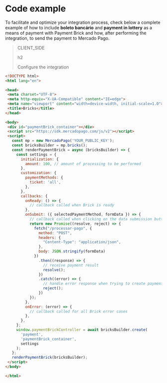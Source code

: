 # Code example

To facilitate and optimize your integration process, check below a complete example of how to include **boleto bancário** and **payment in lottery** as a means of payment with Payment Brick and how, after performing the integration, to send the payment to Mercado Pago. 

> CLIENT_SIDE
>
> h2
>
> Configure the integration

```html
<!DOCTYPE html>
<html lang="en">
 
<head>
 <meta charset="UTF-8">
 <meta http-equiv="X-UA-Compatible" content="IE=edge">
 <meta name="viewport" content="width=device-width, initial-scale=1.0">
 <title>Bricks</title>
</head>
 
<body>
 <div id="paymentBrick_container"></div>
 <script src="https://sdk.mercadopago.com/js/v2"></script>
 <script>
   const mp = new MercadoPago('YOUR_PUBLIC_KEY');
   const bricksBuilder = mp.bricks();
   const renderPaymentBrick = async (bricksBuilder) => {
     const settings = {
       initialization: {
         amount: 100, // amount of processing to be performed 
       },
       customization: {
         paymentMethods: {
           ticket: 'all',
         },
       },
       callbacks: {
         onReady: () => {
           // callback called when Brick is ready
         },
         onSubmit: ({ selectedPaymentMethod, formData }) => {
           // callback called when clicking on the data submission button
           return new Promise((resolve, reject) => {
             fetch("/processar-pago", {
               method: "POST",
               headers: {
                 "Content-Type": "application/json",
               },
               body: JSON.stringify(formData)
             })
               .then((response) => {
                 // receive payment result
                 resolve();
               })
               .catch((error) => {
                 // handle error response when trying to create payment
                 reject();
               })
           });
         },
         onError: (error) => {
           // callback called for all Brick error cases
         },
       },
     };
     window.paymentBrickController = await bricksBuilder.create(
       'payment',
       'paymentBrick_container',
       settings
     );
   };
   renderPaymentBrick(bricksBuilder);
 </script>
</body>
 
</html>
```